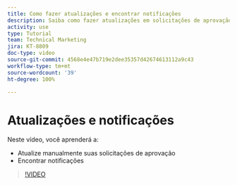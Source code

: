 ```yaml
---
title: Como fazer atualizações e encontrar notificações
description: Saiba como fazer atualizações em solicitações de aprovação e encontrar suas notificações.
activity: use
type: Tutorial
team: Technical Marketing
jira: KT-8809
doc-type: video
source-git-commit: 4568e4e47b719e2dee35357d42674613112a9c43
workflow-type: tm+mt
source-wordcount: '39'
ht-degree: 100%

---
```


# Atualizações e notificações

Neste vídeo, você aprenderá a:

* Atualize manualmente suas solicitações de aprovação
* Encontrar notificações

>[!VIDEO](https://video.tv.adobe.com/v/335109/?quality=12&learn=on&enablevpops)

<!--
learn more URLS
Tag others on updates
Update work
-->
